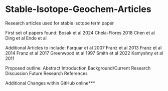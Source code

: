 # Stable-Isotope-Geochem-Articles
Research articles used for stable isotope term paper

First set of papers found: 
  Bosak et al 2024
  Chela-Flores 2018
  Chen et al 
  Ding et al
  Endo et al 

Additional Articles to include: 
  Farquar et al 2007
  Franz et al 2013
  Franz et al 2014
  Franz et al 2017
  Greenwood et al 1997
  Smith et al 2022 
  Kamyshny et al 2011

Proposed outline: 
	Abstract
	Introduction
	Background/Current Research 
	Discussion
	Future Research
	References

Additional Changes within GitHub online***
